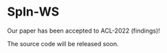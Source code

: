 # SpIn-WS
Our paper has been accepted to ACL-2022 (findings)! 

The source code will be released soon.
